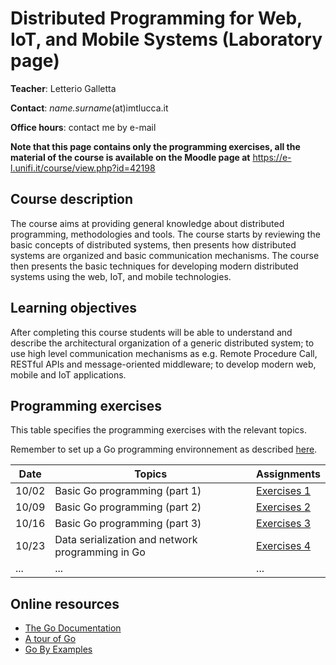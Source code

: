# Distributed Programming for Web, IoT, and Mobile Systems (Laboratory page)

**Teacher**: Letterio Galletta

**Contact**: *name.surname*(at)imtlucca.it

**Office hours**: contact me by e-mail

**Note that this page contains only the programming exercises,  all the material of the course is available on the Moodle page at** <https://e-l.unifi.it/course/view.php?id=42198>

## Course description

The course aims at providing general knowledge about distributed programming, methodologies and tools. The course starts by reviewing the basic concepts of distributed systems, then presents how distributed systems are organized and basic communication mechanisms. The course then presents the basic techniques for developing modern distributed systems using the web, IoT, and mobile technologies.

## Learning objectives

After completing this course students will be able to understand and describe the architectural organization of a generic distributed system; to use high level communication mechanisms as e.g. Remote Procedure Call, RESTful APIs and message-oriented middleware; to develop modern web, mobile and IoT applications.

## Programming exercises
This table specifies the programming exercises with the relevant topics.

Remember to set up a Go programming environnement as described [here](https://go.dev/doc/install).

| Date  | Topics | Assignments|
| ------|------- |------------|
| 10/02 | Basic Go programming  (part 1) |  [Exercises 1](ex1/exercises1.md)  |
| 10/09 | Basic Go programming (part 2)  |  [Exercises 2](ex2/exercises2.md)  |
| 10/16 | Basic Go programming (part 3)  |  [Exercises 3](ex3/exercises3.md)  |
| 10/23 | Data serialization and network programming in Go | [Exercises 4](ex4/exercises4.md) |
| ...   | ...  | ... |

## Online resources
* [The Go Documentation](https://go.dev/doc/)
* [A tour of Go](https://go.dev/tour/welcome/1)
* [Go By Examples](https://gobyexample.com/)

